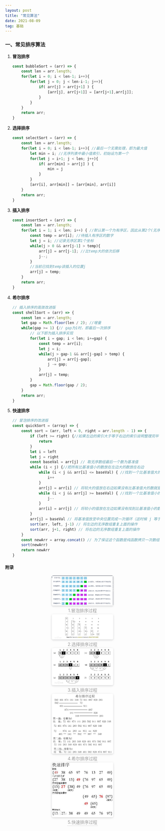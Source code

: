 ```yaml
---
layout: post
title: "常见算法"
date: 2021-08-09  
tag: 基础
---
```


### 一、常见排序算法

1. **冒泡排序**

   ```js
   const bubbleSort = (arr) => {
       const len = arr.length;
       for(let i = 0; i < len-1; i++){
           for(let j = 0; j < len-i-1; j++){
               if( arr[j] > arr[j+1] ) {
                   [arr[j], arr[j+1]] = [arr[j+1],arr[j]];
               }
           }
       }
       return arr;
   }
   ```

   

2. **选择排序**

   ```js
   const selectSort = (arr) => {
       const len = arr.length;
       for(let i = 0; i < len-1; i++){ //最后一个无需处理，即为最大值
           let min = i; //无序列表中最小值索引，初始设为第一个
           for(let j = i+1; j < len; j++){
               if( arr[min] > arr[j] ) {
                   min = j
               }
           }
           [arr[i], arr[min]] = [arr[min], arr[i]]
       }
       return arr;
   }
   ```

   

3. **插入排序**

   ```js
   const insertSort = (arr) => {
       const len = arr.length;
       for(let i = 1; i < len; i++) { //默认第一个为有序区，因此从第2个(无序区第1个)开始
           const temp = arr[i]; //待插入有序区的数字
           let j = i; //记录无序区第1个坐标
           while(j > 0 && arr[j-1] > temp){
               arr[j] = arr[j-1]; //比temp大的依次后移
               j--;
           }
           //当前已找到temp该插入的位置j
           arr[j] = temp;
       }
       return arr;
   }
   ```

   

4. **希尔排序**

   ```js
   // 插入排序的高效改进版
   const shellSort = (arr) => {
       const len = arr.length;
       let gap = Math.floor(len / 2); //增量
       while(gap >= 1) {// gap为1时，即最后一次排序
           // 以下即为插入排序实现
           for(let i = gap; i < len; i+=gap) {
               const temp = arr[i];
               let j = i;
               while(j > gap-1 && arr[j-gap] > temp) {
                   arr[j] = arr[j-gap];
                   j -= gap;
               }
               arr[j] = temp;
           }
           gap = Math.floor(gap / 2);
       }
       return arr;
   }
   ```

   

5. **快速排序**

   ```js
   // 冒泡排序的改进版
   const quickSort = (array) => {
       const sort = (arr, left = 0, right = arr.length - 1) => {
           if (left >= right) {//如果左边的索引大于等于右边的索引说明整理完毕
               return
           }
           let i = left
           let j = right
           const baseVal = arr[j] // 取无序数组最后一个数为基准值
           while (i < j) {//把所有比基准值小的数放在左边大的数放在右边
               while (i < j && arr[i] <= baseVal) { //找到一个比基准值大的数交换
                   i++
               }
               arr[j] = arr[i] // 将较大的值放在右边如果没有比基准值大的数就是将自己赋值给自己（i 等于 j）
               while (i < j && arr[j] >= baseVal) { //找到一个比基准值小的数交换
                   j--
               }
               arr[i] = arr[j] // 将较小的值放在左边如果没有找到比基准值小的数就是将自己赋值给自己（i 等于 j）
           }
           arr[j] = baseVal // 将基准值放至中央位置完成一次循环（这时候 j 等于 i ）
           sort(arr, left, j-1) // 将左边的无序数组重复上面的操作
           sort(arr, j+1, right) // 将右边的无序数组重复上面的操作
       }
       const newArr = array.concat() // 为了保证这个函数是纯函数拷贝一次数组
       sort(newArr)
       return newArr
   }
   ```

   

#### 附录

<center>
    <img style="border-radius: 0.3125em;
    box-shadow: 0 2px 4px 0 rgba(34,36,38,.12),0 2px 10px 0 rgba(34,36,38,.08);" 
    src="/images/algor/1.png" width="200px">
    <br>
    <div style="color:orange; border-bottom: 1px solid #d9d9d9;
    display: inline-block;
    color: #999;
    padding: 2px;">1.冒泡排序过程</div>
</center>



<center>
    <img style="border-radius: 0.3125em;
    box-shadow: 0 2px 4px 0 rgba(34,36,38,.12),0 2px 10px 0 rgba(34,36,38,.08);" 
    src="/images/algor/2.png" width="200px">
    <br>
    <div style="color:orange; border-bottom: 1px solid #d9d9d9;
    display: inline-block;
    color: #999;
    padding: 2px;">2.选择排序过程</div>
</center>



<center>
    <img style="border-radius: 0.3125em;
    box-shadow: 0 2px 4px 0 rgba(34,36,38,.12),0 2px 10px 0 rgba(34,36,38,.08);" 
    src="/images/algor/3.png" width="200px">
    <br>
    <div style="color:orange; border-bottom: 1px solid #d9d9d9;
    display: inline-block;
    color: #999;
    padding: 2px;">3.插入排序过程</div>
</center>



<center>
    <img style="border-radius: 0.3125em;
    box-shadow: 0 2px 4px 0 rgba(34,36,38,.12),0 2px 10px 0 rgba(34,36,38,.08);" 
    src="/images/algor/4.png" width="200px">
    <br>
    <div style="color:orange; border-bottom: 1px solid #d9d9d9;
    display: inline-block;
    color: #999;
    padding: 2px;">4.希尔排序过程</div>
</center>




<center>
    <img style="border-radius: 0.3125em;
    box-shadow: 0 2px 4px 0 rgba(34,36,38,.12),0 2px 10px 0 rgba(34,36,38,.08);" 
    src="/images/algor/5.png" width="200px">
    <br>
    <div style="color:orange; border-bottom: 1px solid #d9d9d9;
    display: inline-block;
    color: #999;
    padding: 2px;">5.快速排序过程</div>
</center>

